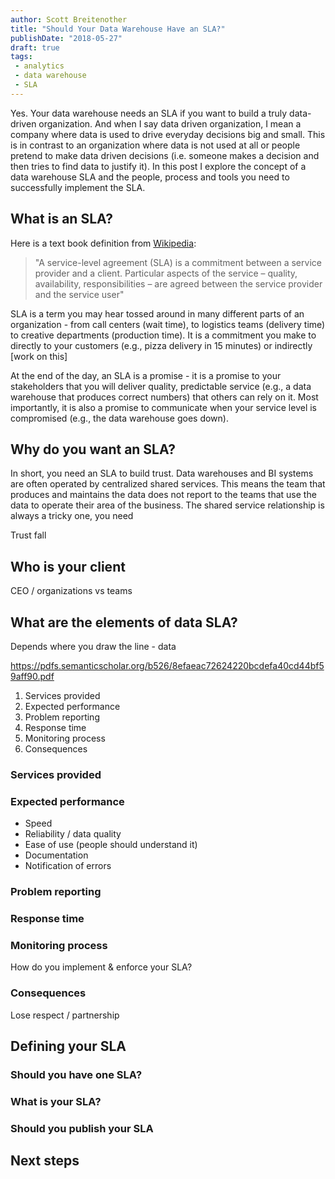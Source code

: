 ```yaml
---
author: Scott Breitenother
title: "Should Your Data Warehouse Have an SLA?"
publishDate: "2018-05-27"
draft: true
tags: 
 - analytics
 - data warehouse
 - SLA
---
```


Yes. Your data warehouse needs an SLA if you want to build a truly data-driven organization. And when I say data driven organization, I mean a company where data is used to drive everyday decisions big and small. This is in contrast to an organization where data is not used at all or people pretend to make data driven decisions (i.e. someone makes a decision and then tries to find data to justify it). In this post I explore the concept of a data warehouse SLA and the people, process and tools you need to successfully implement the SLA.


<!--more-->

## What is an SLA?
Here is a text book definition from [Wikipedia](https://en.wikipedia.org/wiki/Service-level_agreement):

 >"A service-level agreement (SLA) is a commitment between a service provider and a client. Particular aspects of the service – quality, availability, responsibilities – are agreed between the service provider and the service user"

SLA is a term you may hear tossed around in many different parts of an organization - from call centers (wait time), to logistics teams (delivery time) to creative departments (production time). It is a commitment you make to directly to your customers (e.g., pizza delivery in 15 minutes) or indirectly [work on this]

At the end of the day, an SLA is a promise - it is a promise to your stakeholders that you will deliver quality, predictable service (e.g., a data warehouse that produces correct numbers) that others can rely on it. Most importantly, it is also a promise to communicate when your service level is compromised (e.g., the data warehouse goes down).


## Why do you want an SLA?
In short, you need an SLA to build trust. Data warehouses and BI systems are often operated by centralized shared services. This means the team that produces and maintains the data does not report to the teams that use the data to operate their area of the business. The shared service relationship is always a tricky one, you need

Trust fall

## Who is your client
CEO / organizations vs teams

## What are the elements of data SLA?

Depends where you draw the line - data

https://pdfs.semanticscholar.org/b526/8efaeac72624220bcdefa40cd44bf59aff90.pdf

1. Services provided
2. Expected performance
3. Problem reporting
4. Response time
5. Monitoring process
6. Consequences


### Services provided


### Expected performance
* Speed
* Reliability / data quality
* Ease of use (people should understand it)
* Documentation
* Notification of errors

### Problem reporting


### Response time


### Monitoring process
How do you implement & enforce your SLA?

### Consequences
Lose respect / partnership


## Defining your SLA


### Should you have one SLA?


### What is your SLA? 


### Should you publish your SLA


## Next steps
